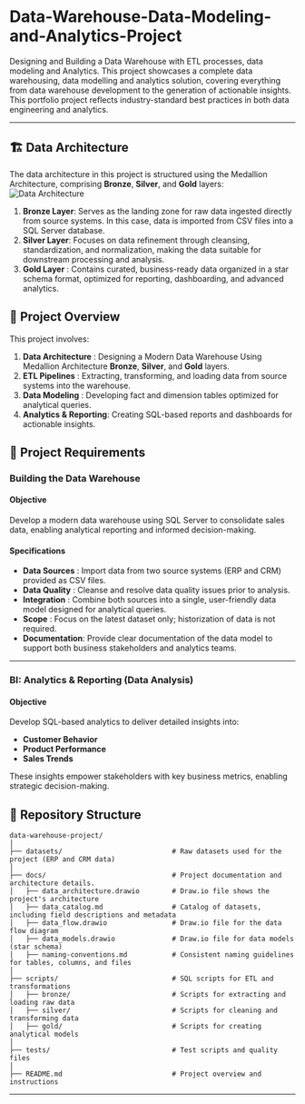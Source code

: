 # Data-Warehouse-Data-Modeling-and-Analytics-Project
Designing and Building a Data Warehouse with ETL processes, data modeling and Analytics.
This project showcases a complete data warehousing, data modelling and analytics solution, covering everything from data warehouse development to the generation of actionable insights. This portfolio project reflects industry-standard best practices in both data engineering and analytics.

---
## 🏗️ Data Architecture
The data architecture in this project is structured using the Medallion Architecture, comprising **Bronze**, **Silver**, and **Gold** layers:
![Data Architecture](docs/DataArchitecture.drawio.png)

1. **Bronze Layer**: Serves as the landing zone for raw data ingested directly from source systems. In this case, data is imported from CSV files into a SQL Server database.
2. **Silver Layer**: Focuses on data refinement through cleansing, standardization, and normalization, making the data suitable for downstream processing and analysis.
3. **Gold Layer**  : Contains curated, business-ready data organized in a star schema format, optimized for reporting, dashboarding, and advanced analytics.

## 📖 Project Overview
This project involves:
1. **Data Architecture**    : Designing a Modern Data Warehouse Using Medallion Architecture **Bronze**, **Silver**, and **Gold** layers.
2. **ETL Pipelines**        : Extracting, transforming, and loading data from source systems into the warehouse.
3. **Data Modeling**        : Developing fact and dimension tables optimized for analytical queries.
4. **Analytics & Reporting**: Creating SQL-based reports and dashboards for actionable insights.

## 🚀 Project Requirements

### Building the Data Warehouse 

#### Objective
Develop a modern data warehouse using SQL Server to consolidate sales data, enabling analytical reporting and informed decision-making.

#### Specifications
- **Data Sources** : Import data from two source systems (ERP and CRM) provided as CSV files.
- **Data Quality** : Cleanse and resolve data quality issues prior to analysis.
- **Integration**  : Combine both sources into a single, user-friendly data model designed for analytical queries.
- **Scope**        : Focus on the latest dataset only; historization of data is not required.
- **Documentation**: Provide clear documentation of the data model to support both business stakeholders and analytics teams.

---
### BI: Analytics & Reporting (Data Analysis)

#### Objective
Develop SQL-based analytics to deliver detailed insights into:
- **Customer Behavior**
- **Product Performance**
- **Sales Trends**

These insights empower stakeholders with key business metrics, enabling strategic decision-making.  

## 📂 Repository Structure
```
data-warehouse-project/
│
├── datasets/                           # Raw datasets used for the project (ERP and CRM data)
│
├── docs/                               # Project documentation and architecture details.
│   ├── data_architecture.drawio        # Draw.io file shows the project's architecture
│   ├── data_catalog.md                 # Catalog of datasets, including field descriptions and metadata
│   ├── data_flow.drawio                # Draw.io file for the data flow diagram
│   ├── data_models.drawio              # Draw.io file for data models (star schema)
│   ├── naming-conventions.md           # Consistent naming guidelines for tables, columns, and files
│
├── scripts/                            # SQL scripts for ETL and transformations
│   ├── bronze/                         # Scripts for extracting and loading raw data
│   ├── silver/                         # Scripts for cleaning and transforming data
│   ├── gold/                           # Scripts for creating analytical models
│
├── tests/                              # Test scripts and quality files
│
├── README.md                           # Project overview and instructions
```
---

